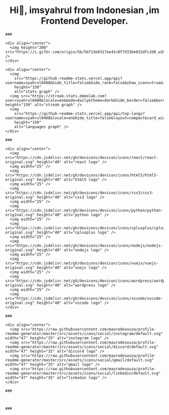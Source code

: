 <!DOCTYPE html>
<html lang="en">
  <head>
    <meta charset="UTF-8" />
    <meta name="viewport" content="width=device-width, initial-scale=1.0" />
    <title>Document</title>
  </head>
  <body>
    <h1 align="center">Hi👋, imsyahrul from Indonesian ,im Frontend Developer.</h1>

    ###

    <div align="center">
      <img height="200" src="https://i.gifer.com/origin/5b/5b713e8317ee41c0f7d33be032dfc2d0_w200.gif" />
    </div>

    <div align="center">
      <img
        src="https://github-readme-stats.vercel.app/api?username=syahrul0408&hide_title=false&hide_rank=false&show_icons=true&include_all_commits=true&count_private=true&disable_animations=false&theme=dark&locale=en&hide_border=false"
        height="150"
        alt="stats graph" />
      <img src="https://streak-stats.demolab.com?user=syahrul0408&locale=en&mode=daily&theme=dark&hide_border=false&border_radius=5" height="150" alt="streak graph" />
      <img
        src="https://github-readme-stats.vercel.app/api/top-langs?username=syahrul0408&locale=en&hide_title=false&layout=compact&card_width=320&langs_count=5&theme=dark&hide_border=false"
        height="150"
        alt="languages graph" />
    </div>

    ###

    <div align="center">
      <img src="https://cdn.jsdelivr.net/gh/devicons/devicon/icons/react/react-original.svg" height="40" alt="react logo" />
      <img width="25" />
      <img src="https://cdn.jsdelivr.net/gh/devicons/devicon/icons/html5/html5-original.svg" height="40" alt="html5 logo" />
      <img width="25" />
      <img src="https://cdn.jsdelivr.net/gh/devicons/devicon/icons/css3/css3-original.svg" height="40" alt="css3 logo" />
      <img width="25" />
      <img src="https://cdn.jsdelivr.net/gh/devicons/devicon/icons/python/python-original.svg" height="40" alt="python logo" />
      <img width="25" />
      <img src="https://cdn.jsdelivr.net/gh/devicons/devicon/icons/cplusplus/cplusplus-original.svg" height="40" alt="cplusplus logo" />
      <img width="25" />
      <img src="https://cdn.jsdelivr.net/gh/devicons/devicon/icons/nodejs/nodejs-original.svg" height="40" alt="nodejs logo" />
      <img width="25" />
      <img src="https://cdn.jsdelivr.net/gh/devicons/devicon/icons/vuejs/vuejs-original.svg" height="40" alt="vuejs logo" />
      <img width="25" />
      <img src="https://cdn.jsdelivr.net/gh/devicons/devicon/icons/wordpress/wordpress-original.svg" height="40" alt="wordpress logo" />
      <img width="25" />
      <img src="https://cdn.jsdelivr.net/gh/devicons/devicon/icons/vscode/vscode-original.svg" height="40" alt="vscode logo" />
    </div>

    ###

    <div align="center">
      <img src="https://raw.githubusercontent.com/maurodesouza/profile-readme-generator/master/src/assets/icons/social/instagram/default.svg" width="47" height="35" alt="instagram logo" />
      <img src="https://raw.githubusercontent.com/maurodesouza/profile-readme-generator/master/src/assets/icons/social/discord/default.svg" width="47" height="35" alt="discord logo" />
      <img src="https://raw.githubusercontent.com/maurodesouza/profile-readme-generator/master/src/assets/icons/social/gmail/default.svg" width="47" height="35" alt="gmail logo" />
      <img src="https://raw.githubusercontent.com/maurodesouza/profile-readme-generator/master/src/assets/icons/social/linkedin/default.svg" width="47" height="35" alt="linkedin logo" />
    </div>

    ###



    ###
  </body>
</html>

<!--
**Syahrul0408/Syahrul0408** is a ✨ _special_ ✨ repository because its `README.md` (this file) appears on your GitHub profile.

Here are some ideas to get you started:

- 🔭 I’m currently working on ...
- 🌱 I’m currently learning ...
- 👯 I’m looking to collaborate on ...
- 🤔 I’m looking for help with ...
- 💬 Ask me about ...
- 📫 How to reach me: ...
- 😄 Pronouns: ...
- ⚡ Fun fact: ...
-->
